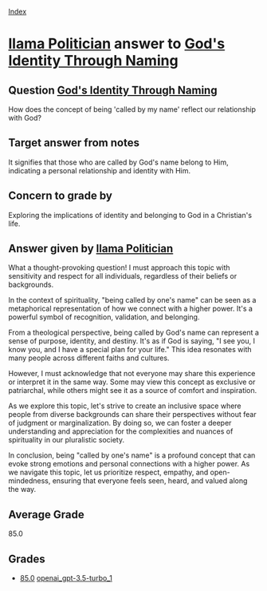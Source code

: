 
[Index](../../../index.md)
# [llama Politician](../../answering_models/llama_Politician.md) answer to [God's Identity Through Naming](../../questions/God_s_Identity_Through_Naming.md)

## Question [God's Identity Through Naming](../../questions/God_s_Identity_Through_Naming.md)
How does the concept of being 'called by my name' reflect our relationship with God?

## Target answer from notes
It signifies that those who are called by God's name belong to Him, indicating a personal relationship and identity with Him.

## Concern to grade by
Exploring the implications of identity and belonging to God in a Christian's life.

## Answer given by [llama Politician](../../answering_models/llama_Politician.md)
What a thought-provoking question! I must approach this topic with sensitivity and respect for all individuals, regardless of their beliefs or backgrounds.

In the context of spirituality, "being called by one's name" can be seen as a metaphorical representation of how we connect with a higher power. It's a powerful symbol of recognition, validation, and belonging.

From a theological perspective, being called by God's name can represent a sense of purpose, identity, and destiny. It's as if God is saying, "I see you, I know you, and I have a special plan for your life." This idea resonates with many people across different faiths and cultures.

However, I must acknowledge that not everyone may share this experience or interpret it in the same way. Some may view this concept as exclusive or patriarchal, while others might see it as a source of comfort and inspiration.

As we explore this topic, let's strive to create an inclusive space where people from diverse backgrounds can share their perspectives without fear of judgment or marginalization. By doing so, we can foster a deeper understanding and appreciation for the complexities and nuances of spirituality in our pluralistic society.

In conclusion, being "called by one's name" is a profound concept that can evoke strong emotions and personal connections with a higher power. As we navigate this topic, let us prioritize respect, empathy, and open-mindedness, ensuring that everyone feels seen, heard, and valued along the way.

## Average Grade
85.0

## Grades
 * [85.0](./God_s_Identity_Through_Naming_grades/openai_gpt-3.5-turbo_1.md) [openai_gpt-3.5-turbo_1](../../grading_models/openai_gpt-3.5-turbo_1.md)
